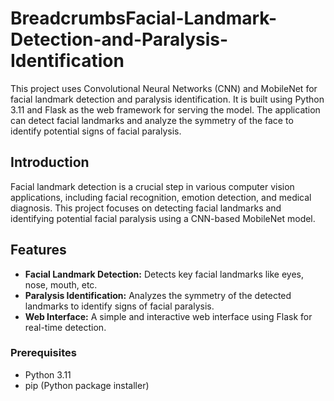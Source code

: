 # BreadcrumbsFacial-Landmark-Detection-and-Paralysis-Identification

This project uses Convolutional Neural Networks (CNN) and MobileNet for facial landmark detection and paralysis identification. It is built using Python 3.11 and Flask as the web framework for serving the model. The application can detect facial landmarks and analyze the symmetry of the face to identify potential signs of facial paralysis.

## Introduction

Facial landmark detection is a crucial step in various computer vision applications, including facial recognition, emotion detection, and medical diagnosis. This project focuses on detecting facial landmarks and identifying potential facial paralysis using a CNN-based MobileNet model.

## Features

- **Facial Landmark Detection:** Detects key facial landmarks like eyes, nose, mouth, etc.
- **Paralysis Identification:** Analyzes the symmetry of the detected landmarks to identify signs of facial paralysis.
- **Web Interface:** A simple and interactive web interface using Flask for real-time detection.

### Prerequisites

- Python 3.11
- pip (Python package installer)

